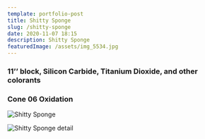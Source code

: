 ```yaml
---
template: portfolio-post
title: Shitty Sponge
slug: /shitty-sponge
date: 2020-11-07 18:15
description: Shitty Sponge
featuredImage: /assets/img_5534.jpg
---
```

### 11’’ block, Silicon Carbide, Titanium Dioxide, and other colorants 

### Cone 06 Oxidation

![](/assets/img_5454.jpg "Shitty Sponge")



![](/assets/img_5467.jpg "Shitty Sponge detail")